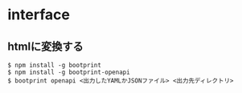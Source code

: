 # interface

## htmlに変換する
```
$ npm install -g bootprint
$ npm install -g bootprint-openapi
$ bootprint openapi <出力したYAMLかJSONファイル> <出力先ディレクトリ>
```

